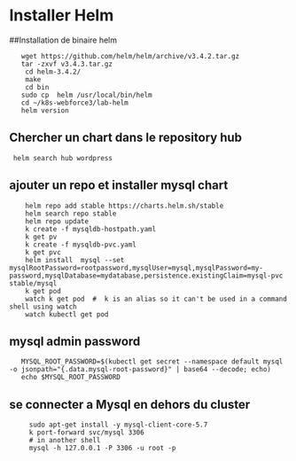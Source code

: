 # Installer Helm
##Installation de binaire helm
```shell script
   wget https://github.com/helm/helm/archive/v3.4.2.tar.gz
   tar -zxvf v3.4.3.tar.gz
    cd helm-3.4.2/
    make
    cd bin
   sudo cp  helm /usr/local/bin/helm
   cd ~/k8s-webforce3/lab-helm
   helm version
```
## Chercher un chart dans le repository hub 
``` helm search hub wordpress```  

## ajouter un repo et installer mysql chart
```shell script
    helm repo add stable https://charts.helm.sh/stable
    helm search repo stable
    helm repo update
    k create -f mysqldb-hostpath.yaml
    k get pv
    k create -f mysqldb-pvc.yaml
    k get pvc
    helm install  mysql --set mysqlRootPassword=rootpassword,mysqlUser=mysql,mysqlPassword=my-password,mysqlDatabase=mydatabase,persistence.existingClaim=mysql-pvc stable/mysql
    k get pod
    watch k get pod  #  k is an alias so it can't be used in a command shell using watch
    watch kubectl get pod
```
## mysql admin password
```shell script
   MYSQL_ROOT_PASSWORD=$(kubectl get secret --namespace default mysql -o jsonpath="{.data.mysql-root-password}" | base64 --decode; echo)
   echo $MYSQL_ROOT_PASSWORD
```
## se connecter a Mysql en dehors du cluster 
```shell script
     sudo apt-get install -y mysql-client-core-5.7
     k port-forward svc/mysql 3306
     # in another shell 
     mysql -h 127.0.0.1 -P 3306 -u root -p
``` 

